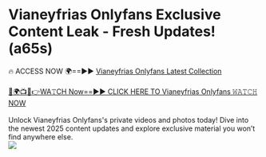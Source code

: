# Vianeyfrias Onlyfans Exclusive Content Leak - Fresh Updates! (a65s)

🔥 ACCESS NOW 🌍==►► <a href="https://tinyurl.com/kvy9nzfs" rel="nofollow">Vianeyfrias Onlyfans Latest Collection</a>
<br><br>
[🔴🌍📺📱👉WA𝚃CH Now==►► CLICK HERE TO Vianeyfrias Onlyfans 𝚆𝙰𝚃𝙲𝙷 NOW](https://tinyurl.com/kvy9nzfs)
<br><br>
Unlock Vianeyfrias Onlyfans's private videos and photos today! Dive into the newest 2025 content updates and explore exclusive material you won’t find anywhere else.
<br>
<a href="https://tinyurl.com/kvy9nzfs" rel="nofollow" data-target="animated-image.originalLink"><img src="https://camo.githubusercontent.com/8a4f000d20f83aca3bf7ec5f350d767afa0574a8a352519fd8cfa583a6f93a33/68747470733a2f2f692e696d6775722e636f6d2f644a486b345a712e676966" data-canonical-src="https://i.imgur.com/dJHk4Zq.gif" style="max-width: 100%; display: inline-block;" data-target="animated-image.originalImage"></a>
<br>
